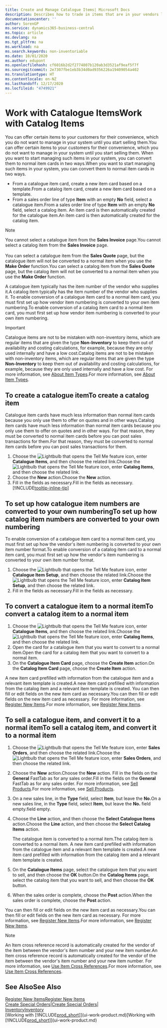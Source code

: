 ```yaml
---
title: Create and Manage Catalogue Items| Microsoft Docs
description: Describes how to trade in items that are in your vendors list of items but not in your own list of items.
documentationcenter: ''
author: SorenGP
ms.service: dynamics365-business-central
ms.topic: article
ms.devlang: na
ms.tgt_pltfrm: na
ms.workload: na
ms.search.keywords: non-inventoriable
ms.date: 10/01/2020
ms.author: edupont
ms.openlocfilehash: cf6016b2d2f2774807b120ab3d3521af9eaf5f7f
ms.sourcegitcommit: 2e7307fbe1eb3b34d0ad9356226a19409054a402
ms.translationtype: HT
ms.contentlocale: en-NZ
ms.lasthandoff: 12/17/2020
ms.locfileid: "4749921"
---
```

# <a name="work-with-catalog-items"></a><span data-ttu-id="9b281-103">Work with Catalogue Items</span><span class="sxs-lookup"><span data-stu-id="9b281-103">Work with Catalog Items</span></span>
<span data-ttu-id="9b281-104">You can offer certain items to your customers for their convenience, which you do not want to manage in your system until you start selling them.</span><span class="sxs-lookup"><span data-stu-id="9b281-104">You can offer certain items to your customers for their convenience, which you do not want to manage in your system until you start selling them.</span></span> <span data-ttu-id="9b281-105">When you want to start managing such items in your system, you can convert them to normal item cards in two ways.</span><span class="sxs-lookup"><span data-stu-id="9b281-105">When you want to start managing such items in your system, you can convert them to normal item cards in two ways.</span></span>

* <span data-ttu-id="9b281-106">From a catalogue item card, create a new item card based on a template.</span><span class="sxs-lookup"><span data-stu-id="9b281-106">From a catalog item card, create a new item card based on a template.</span></span>
* <span data-ttu-id="9b281-107">From a sales order line of type **Item** with an empty **No** field, select a catalogue item.</span><span class="sxs-lookup"><span data-stu-id="9b281-107">From a sales order line of type **Item** with an empty **No** field, select a catalog item.</span></span> <span data-ttu-id="9b281-108">An item card is then automatically created for the catalogue item.</span><span class="sxs-lookup"><span data-stu-id="9b281-108">An item card is then automatically created for the catalog item.</span></span>

> [!NOTE]  
> <span data-ttu-id="9b281-109">You cannot select a catalogue item from the **Sales Invoice** page.</span><span class="sxs-lookup"><span data-stu-id="9b281-109">You cannot select a catalog item from the **Sales Invoice** page.</span></span><br /><br />
> <span data-ttu-id="9b281-110">You can select a catalogue item from the **Sales Quote** page, but the catalogue item will not be converted to a normal item when you use the **Make Order** function.</span><span class="sxs-lookup"><span data-stu-id="9b281-110">You can select a catalog item from the **Sales Quote** page, but the catalog item will not be converted to a normal item when you use the **Make Order** function.</span></span>

<span data-ttu-id="9b281-111">A catalogue item typically has the item number of the vendor who supplies it.</span><span class="sxs-lookup"><span data-stu-id="9b281-111">A catalog item typically has the item number of the vendor who supplies it.</span></span> <span data-ttu-id="9b281-112">To enable conversion of a catalogue item card to a normal item card, you must first set up how vendor item numbering is converted to your own item numbering.</span><span class="sxs-lookup"><span data-stu-id="9b281-112">To enable conversion of a catalog item card to a normal item card, you must first set up how vendor item numbering is converted to your own item numbering.</span></span>   

> [!Important]
> <span data-ttu-id="9b281-113">Catalogue items are not to be mistaken with non-inventory items, which are regular items that are given the type **Non-Inventory** to keep them out of availability and costing calculations, for example, because they are only used internally and have a low cost.</span><span class="sxs-lookup"><span data-stu-id="9b281-113">Catalog items are not to be mistaken with non-inventory items, which are regular items that are given the type **Non-Inventory** to keep them out of availability and costing calculations, for example, because they are only used internally and have a low cost.</span></span> <span data-ttu-id="9b281-114">For more information, see [About Item Types](inventory-about-item-types.md).</span><span class="sxs-lookup"><span data-stu-id="9b281-114">For more information, see [About Item Types](inventory-about-item-types.md).</span></span>

## <a name="to-create-a-catalog-item"></a><span data-ttu-id="9b281-115">To create a catalogue item</span><span class="sxs-lookup"><span data-stu-id="9b281-115">To create a catalog item</span></span>
<span data-ttu-id="9b281-116">Catalogue item cards have much less information than normal item cards because you only use them to offer on quotes and in other ways.</span><span class="sxs-lookup"><span data-stu-id="9b281-116">Catalog item cards have much less information than normal item cards because you only use them to offer on quotes and in other ways.</span></span> <span data-ttu-id="9b281-117">For that reason, they must be converted to normal item cards before you can post sales transactions for them.</span><span class="sxs-lookup"><span data-stu-id="9b281-117">For that reason, they must be converted to normal item cards before you can post sales transactions for them.</span></span>

1. <span data-ttu-id="9b281-118">Choose the ![Lightbulb that opens the Tell Me feature](media/ui-search/search_small.png "Tell me what you want to do") icon, enter **Catalogue Items**, and then choose the related link.</span><span class="sxs-lookup"><span data-stu-id="9b281-118">Choose the ![Lightbulb that opens the Tell Me feature](media/ui-search/search_small.png "Tell me what you want to do") icon, enter **Catalog Items**, and then choose the related link.</span></span>
2. <span data-ttu-id="9b281-119">Choose the **New** action.</span><span class="sxs-lookup"><span data-stu-id="9b281-119">Choose the **New** action.</span></span>
3. <span data-ttu-id="9b281-120">Fill in the fields as necessary.</span><span class="sxs-lookup"><span data-stu-id="9b281-120">Fill in the fields as necessary.</span></span> [!INCLUDE[tooltip-inline-tip](includes/tooltip-inline-tip_md.md)]

## <a name="to-set-up-how-catalog-item-numbers-are-converted-to-your-own-numbering"></a><span data-ttu-id="9b281-121">To set up how catalogue item numbers are converted to your own numbering</span><span class="sxs-lookup"><span data-stu-id="9b281-121">To set up how catalog item numbers are converted to your own numbering</span></span>
<span data-ttu-id="9b281-122">To enable conversion of a catalogue item card to a normal item card, you must first set up how the vendor's item numbering is converted to your own item number format.</span><span class="sxs-lookup"><span data-stu-id="9b281-122">To enable conversion of a catalog item card to a normal item card, you must first set up how the vendor's item numbering is converted to your own item number format.</span></span>

1. <span data-ttu-id="9b281-123">Choose the ![Lightbulb that opens the Tell Me feature](media/ui-search/search_small.png "Tell me what you want to do") icon, enter **Catalogue Item Setup**, and then choose the related link.</span><span class="sxs-lookup"><span data-stu-id="9b281-123">Choose the ![Lightbulb that opens the Tell Me feature](media/ui-search/search_small.png "Tell me what you want to do") icon, enter **Catalog Item Setup**, and then choose the related link.</span></span>
2. <span data-ttu-id="9b281-124">Fill in the fields as necessary.</span><span class="sxs-lookup"><span data-stu-id="9b281-124">Fill in the fields as necessary.</span></span>

## <a name="to-convert-a-catalog-item-to-a-normal-item"></a><span data-ttu-id="9b281-125">To convert a catalogue item to a normal item</span><span class="sxs-lookup"><span data-stu-id="9b281-125">To convert a catalog item to a normal item</span></span>
1. <span data-ttu-id="9b281-126">Choose the ![Lightbulb that opens the Tell Me feature](media/ui-search/search_small.png "Tell me what you want to do") icon, enter **Catalogue Items**, and then choose the related link.</span><span class="sxs-lookup"><span data-stu-id="9b281-126">Choose the ![Lightbulb that opens the Tell Me feature](media/ui-search/search_small.png "Tell me what you want to do") icon, enter **Catalog Items**, and then choose the related link.</span></span>
2. <span data-ttu-id="9b281-127">Open the card for a catalogue item that you want to convert to a normal item.</span><span class="sxs-lookup"><span data-stu-id="9b281-127">Open the card for a catalog item that you want to convert to a normal item.</span></span>
3. <span data-ttu-id="9b281-128">On the **Catalogue Item Card** page, choose the **Create Item** action.</span><span class="sxs-lookup"><span data-stu-id="9b281-128">On the **Catalog Item Card** page, choose the **Create Item** action.</span></span>

<span data-ttu-id="9b281-129">A new item card prefilled with information from the catalogue item and a relevant item template is created.</span><span class="sxs-lookup"><span data-stu-id="9b281-129">A new item card prefilled with information from the catalog item and a relevant item template is created.</span></span> <span data-ttu-id="9b281-130">You can then fill or edit fields on the new item card as necessary.</span><span class="sxs-lookup"><span data-stu-id="9b281-130">You can then fill or edit fields on the new item card as necessary.</span></span> <span data-ttu-id="9b281-131">For more information, see [Register New Items](inventory-how-register-new-items.md).</span><span class="sxs-lookup"><span data-stu-id="9b281-131">For more information, see [Register New Items](inventory-how-register-new-items.md).</span></span>

## <a name="to-sell-a-catalog-item-and-convert-it-to-a-normal-item"></a><span data-ttu-id="9b281-132">To sell a catalogue item, and convert it to a normal item</span><span class="sxs-lookup"><span data-stu-id="9b281-132">To sell a catalog item, and convert it to a normal item</span></span>
1. <span data-ttu-id="9b281-133">Choose the ![Lightbulb that opens the Tell Me feature](media/ui-search/search_small.png "Tell me what you want to do") icon, enter **Sales Orders**, and then choose the related link.</span><span class="sxs-lookup"><span data-stu-id="9b281-133">Choose the ![Lightbulb that opens the Tell Me feature](media/ui-search/search_small.png "Tell me what you want to do") icon, enter **Sales Orders**, and then choose the related link.</span></span>
2. <span data-ttu-id="9b281-134">Choose the **New** action.</span><span class="sxs-lookup"><span data-stu-id="9b281-134">Choose the **New** action.</span></span> <span data-ttu-id="9b281-135">Fill in the fields on the **General** FastTab as for any sales order.</span><span class="sxs-lookup"><span data-stu-id="9b281-135">Fill in the fields on the **General** FastTab as for any sales order.</span></span> <span data-ttu-id="9b281-136">For more information, see [Sell Products](sales-how-sell-products.md).</span><span class="sxs-lookup"><span data-stu-id="9b281-136">For more information, see [Sell Products](sales-how-sell-products.md).</span></span>
3. <span data-ttu-id="9b281-137">On a new sales line, in the **Type** field, select **Item**, but leave the **No.**</span><span class="sxs-lookup"><span data-stu-id="9b281-137">On a new sales line, in the **Type** field, select **Item**, but leave the **No.**</span></span> <span data-ttu-id="9b281-138">field empty.</span><span class="sxs-lookup"><span data-stu-id="9b281-138">field empty.</span></span>
4. <span data-ttu-id="9b281-139">Choose the **Line** action, and then choose the **Select Catalogue Items** action.</span><span class="sxs-lookup"><span data-stu-id="9b281-139">Choose the **Line** action, and then choose the **Select Catalog Items** action.</span></span>

    <span data-ttu-id="9b281-140">The catalogue item is converted to a normal item.</span><span class="sxs-lookup"><span data-stu-id="9b281-140">The catalog item is converted to a normal item.</span></span> <span data-ttu-id="9b281-141">A new item card prefilled with information from the catalogue item and a relevant item template is created.</span><span class="sxs-lookup"><span data-stu-id="9b281-141">A new item card prefilled with information from the catalog item and a relevant item template is created.</span></span>
5. <span data-ttu-id="9b281-142">On the **Catalogue Items** page, select the catalogue item that you want to sell, and then choose the **OK** button.</span><span class="sxs-lookup"><span data-stu-id="9b281-142">On the **Catalog Items** page, select the catalog item that you want to sell, and then choose the **OK** button.</span></span>
6. <span data-ttu-id="9b281-143">When the sales order is complete, choose the **Post** action.</span><span class="sxs-lookup"><span data-stu-id="9b281-143">When the sales order is complete, choose the **Post** action.</span></span>

<span data-ttu-id="9b281-144">You can then fill or edit fields on the new item card as necessary.</span><span class="sxs-lookup"><span data-stu-id="9b281-144">You can then fill or edit fields on the new item card as necessary.</span></span> <span data-ttu-id="9b281-145">For more information, see [Register New Items](inventory-how-register-new-items.md).</span><span class="sxs-lookup"><span data-stu-id="9b281-145">For more information, see [Register New Items](inventory-how-register-new-items.md).</span></span>

> [!NOTE]  
>   <span data-ttu-id="9b281-146">An Item cross reference record is automatically created for the vendor of the item between the vendor's item number and your new item number.</span><span class="sxs-lookup"><span data-stu-id="9b281-146">An Item cross reference record is automatically created for the vendor of the item between the vendor's item number and your new item number.</span></span> <span data-ttu-id="9b281-147">For more information, see [Use Item Cross References](inventory-how-use-item-cross-refs.md).</span><span class="sxs-lookup"><span data-stu-id="9b281-147">For more information, see [Use Item Cross References](inventory-how-use-item-cross-refs.md).</span></span>

## <a name="see-also"></a><span data-ttu-id="9b281-148">See Also</span><span class="sxs-lookup"><span data-stu-id="9b281-148">See Also</span></span>
[<span data-ttu-id="9b281-149">Register New Items</span><span class="sxs-lookup"><span data-stu-id="9b281-149">Register New Items</span></span>](inventory-how-register-new-items.md)  
<span data-ttu-id="9b281-150">[Create Special Orders](sales-how-to-create-special-orders.md)|</span><span class="sxs-lookup"><span data-stu-id="9b281-150">[Create Special Orders](sales-how-to-create-special-orders.md)|</span></span>  
[<span data-ttu-id="9b281-151">Inventory</span><span class="sxs-lookup"><span data-stu-id="9b281-151">Inventory</span></span>](inventory-manage-inventory.md)  
<span data-ttu-id="9b281-152">[Working with [!INCLUDE[prod_short](includes/prod_short.md)]](ui-work-product.md)</span><span class="sxs-lookup"><span data-stu-id="9b281-152">[Working with [!INCLUDE[prod_short](includes/prod_short.md)]](ui-work-product.md)</span></span>
